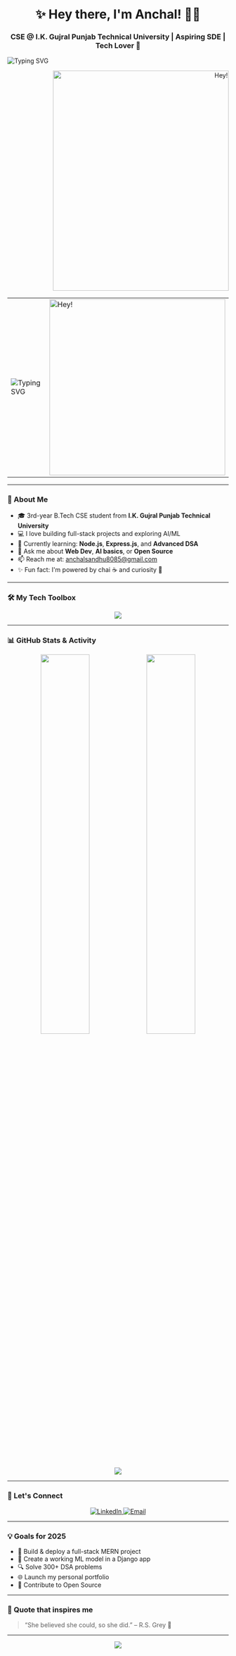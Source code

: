 <!-- GitHub Profile README - Anchal -->
<h1 align="center">✨ Hey there, I'm Anchal! 👩‍💻</h1>
<h3 align="center">CSE @ I.K. Gujral Punjab Technical University | Aspiring SDE | Tech Lover 💜</h3>
  <p align ="left">
  <img src="https://readme-typing-svg.herokuapp.com?font=Fira+Code&weight=500&pause=1000&color=F57DE3&center=true&vCenter=true&lines=Passionate+Coder+%F0%9F%92%BB;Full+Stack+Learner+%F0%9F%93%96;DSA+Explorer+%F0%9F%92%A1;Future+SDE+%F0%9F%92%BC" alt="Typing SVG" />
</p>
<p align="right">
  <img src="https://img.freepik.com/premium-photo/woman-with-glasses-laptop-with-computer-front-her_962508-61857.jpg?w=826" alt="Hey!"  width="400" height="500"/>
</p>


<table>
  <tr>
    <td>
      <img src="https://readme-typing-svg.herokuapp.com?font=Fira+Code&weight=500&pause=1000&color=F57DE3&center=true&vCenter=true&lines=Passionate+Coder+%F0%9F%92%BB;Full+Stack+Learner+%F0%9F%93%96;DSA+Explorer+%F0%9F%92%A1;Future+SDE+%F0%9F%92%BC" alt="Typing SVG" />
    </td>
    <td>
      <img src="https://img.freepik.com/premium-photo/woman-with-glasses-laptop-with-computer-front-her_962508-61857.jpg?w=826" alt="Hey!" width="400" />
    </td>
  </tr>
</table>


---

### 🌸 About Me

- 🎓 3rd-year B.Tech CSE student from **I.K. Gujral Punjab Technical University**
- 💻 I love building full-stack projects and exploring AI/ML
- 🌱 Currently learning: **Node.js**, **Express.js**, and **Advanced DSA**
- 💬 Ask me about **Web Dev**, **AI basics**, or **Open Source**
- 📫 Reach me at: [anchalsandhu8085@gmail.com](mailto:anchalsandhu8085@gmail.com)
- ✨ Fun fact: I'm powered by chai ☕ and curiosity 💭

---

### 🛠️ My Tech Toolbox

<p align="center">
  <img src="https://skillicons.dev/icons?i=cpp,python,c,php,html,css,js,nodejs,react,django,laravel,git,github,mysql,mongodb" />
</p>

---

### 📊 GitHub Stats & Activity

<p align="center">
  <img width="47%" src="https://github-readme-stats.vercel.app/api?username=anchal-1703&show_icons=true&theme=tokyonight&hide_border=true" />
  <img width="47%" src="https://github-readme-streak-stats.herokuapp.com/?user=anchal-1703&theme=tokyonight&hide_border=true" />
</p>

<p align="center">
  <img src="https://github-readme-stats.vercel.app/api/top-langs/?username=anchal-1703&layout=compact&theme=tokyonight&hide_border=true" />
</p>

---

### 💖 Let's Connect

<p align="center">
  <a href="https://linkedin.com/in/anchal1703" target="_blank">
    <img alt="LinkedIn" src="https://img.shields.io/badge/LinkedIn-anchal1703-blue?style=for-the-badge&logo=linkedin" />
  </a>
  <a href="mailto:anchalsandhu8085@gmail.com">
    <img alt="Email" src="https://img.shields.io/badge/Gmail-Contact%20Me-ff69b4?style=for-the-badge&logo=gmail&logoColor=white" />
  </a>
</p>

---

### 💡 Goals for 2025

- 🚀 Build & deploy a full-stack MERN project  
- 🤖 Create a working ML model in a Django app  
- 🔍 Solve 300+ DSA problems  
- 🌐 Launch my personal portfolio  
- 📢 Contribute to Open Source

---

### 💫 Quote that inspires me

> “She believed she could, so she did.” – R.S. Grey 🌷

---





<!-- Footer -->

<p align="center">
  <img src="https://capsule-render.vercel.app/api?type=waving&color=ff69b4&height=120&section=footer"/>
</p>
